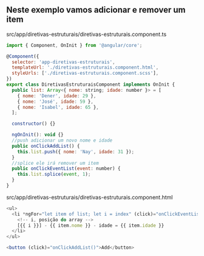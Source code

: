 ## Neste exemplo vamos adicionar e remover um item

src/app/diretivas-estruturais/diretivas-estruturais.component.ts

```js
import { Component, OnInit } from '@angular/core';

@Component({
  selector: 'app-diretivas-estruturais',
  templateUrl: './diretivas-estruturais.component.html',
  styleUrls: ['./diretivas-estruturais.component.scss'],
})
export class DiretivasEstruturaisComponent implements OnInit {
  public list: Array<{ nome: string; idade: number }> = [
    { nome: 'Dener', idade: 29 },
    { nome: 'José', idade: 59 },
    { nome: 'Isabel', idade: 65 },
  ];

  constructor() {}

  ngOnInit(): void {}
  //push adicionar um novo nome e idade
  public onClickAddList() {
    this.list.push({ nome: 'Nay', idade: 31 });
  }
  //splice ele irá remover um item
  public onClickEventList(event: number) {
    this.list.splice(event, 1);
  }
}
```

src/app/diretivas-estruturais/diretivas-estruturais.component.html

```js
<ul>
  <li *ngFor="let item of list; let i = index" (click)="onClickEventList(i)">
    <!-- i, posição do array -->
    [{{ i }}] - {{ item.nome }} - idade = {{ item.idade }}
  </li>
</ul>

<button (click)="onClickAddList()">Add</button>
```
